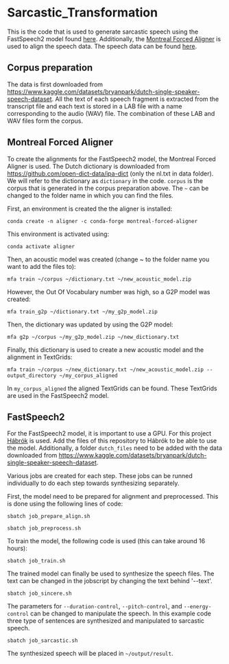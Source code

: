 # Sarcastic_Transformation

This is the code that is used to generate sarcastic speech using the FastSpeech2 model found [here](https://github.com/ming024/FastSpeech2). Additionally, the [Montreal Forced Aligner](https://montreal-forced-aligner.readthedocs.io/en/latest/) is used to align the speech data. The speech data can be found [here](https://www.kaggle.com/datasets/bryanpark/dutch-single-speaker-speech-dataset).


## Corpus preparation
The data is first downloaded from https://www.kaggle.com/datasets/bryanpark/dutch-single-speaker-speech-dataset. All the text of each speech fragment is extracted from the transcript file and each text is stored in a LAB file with a name corresponding to the audio (WAV) file. The combination of these LAB and WAV files form the corpus. 

## Montreal Forced Aligner
To create the alignments for the FastSpeech2 model, the Montreal Forced Aligner is used. The Dutch dictionary is downloaded from https://github.com/open-dict-data/ipa-dict (only the nl.txt in data folder). We will refer to the dictionary as `dictionary` in the code. `corpus` is the corpus that is generated in the corpus preparation above. The `~` can be changed to the folder name in which you can find the files.

First, an environment is created the the aligner is installed:

`conda create -n aligner -c conda-forge montreal-forced-aligner`

This environment is activated using:

`conda activate aligner`

Then, an acoustic model was created (change ~ to the folder name you want to add the files to):

`mfa train ~/corpus ~/dictionary.txt ~/new_acoustic_model.zip`

However, the Out Of Vocabulary number was high, so a G2P model was created:

`mfa train_g2p ~/dictionary.txt ~/my_g2p_model.zip`

Then, the dictionary was updated by using the G2P model:

`mfa g2p ~/corpus ~/my_g2p_model.zip ~/new_dictionary.txt`

Finally, this dictionary is used to create a new acoustic model and the alignment in TextGrids:

`mfa train ~/corpus ~/new_dictionary.txt ~/new_acoustic_model.zip --output_directory ~/my_corpus_aligned`

In `my_corpus_aligned` the aligned TextGrids can be found. These TextGrids are used in the FastSpeech2 model.


## FastSpeech2 
For the FastSpeech2 model, it is important to use a GPU. For this project [Hábrók](https://wiki.hpc.rug.nl/habrok/start) is used. Add the files of this repository to Hábrók to be able to use the model. Additionally, a folder `dutch_files` need to be added with the data downloaded from https://www.kaggle.com/datasets/bryanpark/dutch-single-speaker-speech-dataset.

Various jobs are created for each step. These jobs can be runned individually to do each step towards synthesizing separately.

First, the model need to be prepared for alignment and preprocessed. This is done using the following lines of code:

`sbatch job_prepare_align.sh`

`sbatch job_preprocess.sh`

To train the model, the following code is used (this can take around 16 hours):

`sbatch job_train.sh`

The trained model can finally be used to synthesize the speech files. The text can be changed in the jobscript by changing the text behind '--text'.

`sbatch job_sincere.sh`

The parameters for `--duration-control`, `--pitch-control`, and `--energy-control` can be changed to manipulate the speech. In this example code three type of sentences are synthesized and manipulated to sarcastic speech. 

`sbatch job_sarcastic.sh`

The synthesized speech will be placed in `~/output/result`.

